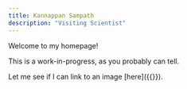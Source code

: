 ```yaml
---
title: Kannappan Sampath
description: "Visiting Scientist"
---
```


Welcome to my homepage!

This is a work-in-progress, as you probably can tell.

Let me see if I can link to an image [here]({{<ref path=/img/knsam.jpg>}}). 
